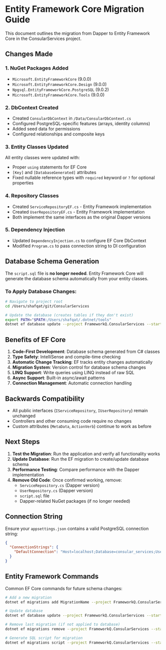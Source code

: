 # Entity Framework Core Migration Guide

This document outlines the migration from Dapper to Entity Framework Core in the ConsularServices project.

## Changes Made

### 1. NuGet Packages Added
- `Microsoft.EntityFrameworkCore` (9.0.0)
- `Microsoft.EntityFrameworkCore.Design` (9.0.0)
- `Npgsql.EntityFrameworkCore.PostgreSQL` (9.0.2)
- `Microsoft.EntityFrameworkCore.Tools` (9.0.0)

### 2. DbContext Created
- Created `ConsularDbContext` in `/Data/ConsularDbContext.cs`
- Configured PostgreSQL-specific features (arrays, identity columns)
- Added seed data for permissions
- Configured relationships and composite keys

### 3. Entity Classes Updated
All entity classes were updated with:
- Proper `using` statements for EF Core
- `[Key]` and `[DatabaseGenerated]` attributes
- Fixed nullable reference types with `required` keyword or `?` for optional properties

### 4. Repository Classes
- Created `ServiceRepositoryEF.cs` - Entity Framework implementation
- Created `UserRepositoryEF.cs` - Entity Framework implementation
- Both implement the same interfaces as the original Dapper versions

### 5. Dependency Injection
- Updated `DependencyInjection.cs` to configure EF Core DbContext
- Modified `Program.cs` to pass connection string to DI configuration

## Database Schema Generation

The `script.sql` file is **no longer needed**. Entity Framework Core will generate the database schema automatically from your entity classes.

### To Apply Database Changes:

```bash
# Navigate to project root
cd /Users/shafqat/git/ConsularServices

# Update the database (creates tables if they don't exist)
export PATH="$PATH:/Users/shafqat/.dotnet/tools"
dotnet ef database update --project FrameworkQ.ConsularServices --startup-project FrameworkQ.ConsularServices.Web
```

## Benefits of EF Core

1. **Code-First Development**: Database schema generated from C# classes
2. **Type Safety**: IntelliSense and compile-time checking
3. **Automatic Change Tracking**: EF tracks entity changes automatically
4. **Migration System**: Version control for database schema changes
5. **LINQ Support**: Write queries using LINQ instead of raw SQL
6. **Async Support**: Built-in async/await patterns
7. **Connection Management**: Automatic connection handling

## Backwards Compatibility

- All public interfaces (`IServiceRepository`, `IUserRepository`) remain unchanged
- Controllers and other consuming code require no changes
- Custom attributes (`MetaData`, `ActionVerb`) continue to work as before

## Next Steps

1. **Test the Migration**: Run the application and verify all functionality works
2. **Update Database**: Run the EF migration to create/update database schema
3. **Performance Testing**: Compare performance with the Dapper implementation
4. **Remove Old Code**: Once confirmed working, remove:
   - `ServiceRepository.cs` (Dapper version)
   - `UserRepository.cs` (Dapper version)
   - `script.sql` file
   - Dapper-related NuGet packages (if no longer needed)

## Connection String

Ensure your `appsettings.json` contains a valid PostgreSQL connection string:

```json
{
  "ConnectionStrings": {
    "DefaultConnection": "Host=localhost;Database=consular_services;Username=postgres;Password=your_password"
  }
}
```

## Entity Framework Commands

Common EF Core commands for future schema changes:

```bash
# Add a new migration
dotnet ef migrations add MigrationName --project FrameworkQ.ConsularServices --startup-project FrameworkQ.ConsularServices.Web

# Update database
dotnet ef database update --project FrameworkQ.ConsularServices --startup-project FrameworkQ.ConsularServices.Web

# Remove last migration (if not applied to database)
dotnet ef migrations remove --project FrameworkQ.ConsularServices --startup-project FrameworkQ.ConsularServices.Web

# Generate SQL script for migration
dotnet ef migrations script --project FrameworkQ.ConsularServices --startup-project FrameworkQ.ConsularServices.Web
```
